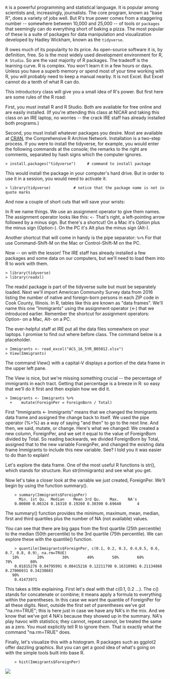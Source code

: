 <code>R</code> is a powerful programming and statistical language. It is popular among scientists and, increasingly, journalists. The core program, known as "base R", does a variety of jobs well. But R's true power comes from a staggering number -- somewhere between 10,000 and 25,000 -- of tools or <code>packages</code> that seemingly can do everything short of baking a pizza. The most popular of these is a suite of packages for data manipulation and visualization developed by Hadley Wickham, known as the <code>tidyverse</code>. 

R owes much of its popularity to its price. As open-source software it is, by definition, free. So is the most widely used development environment for R, <code>R Studio</code>. So are the vast majority of R packages. The tradeoff is the learning curve. R is complex. You won't learn it in a few hours or days. Unless you have a superb memory or spend most of your time working with R, you will probably need to keep a manual nearby. It is not Excel. But Excel cannot do a tenth of what R can do.

This introductory class will give you a small idea of R's power. But first here are some rules of the R road:

First, you must install R and R Studio. Both are available for free online and are easily installed. (If you're attending this class at NICAR and taking this class on an IRE laptop, no worries -- the crack IRE staff has already installed both programs.)

Second, you must install whatever packages you desire. Most are available at [CRAN](cran.r-project.org0), the Comprehensive R Archive Network. Installation is a two-step process. If you were to install the tidyverse, for example, you would enter the following commands at the console; the remarks to the right are comments, separated by hash signs which the computer ignores.

    > install.packages("tidyverse")     # command to install package

This would install the package in your computer's hard drive. But in order to use it in a session, you would need to activate it:

    > library(tidyverse)          # notice that the package name is not in quote marks

And now a couple of short cuts that will save your wrists:

In R we name things. We use an assignment operator to give them names. The assignment operator looks like this: <code><-</code>
That's right, a left-pointing arrow followed by a minus sign. But there's a shortcut! On a Mac it's Option plus the minus sign (Option-). On the PC it's Alt plus the minus sign (Alt-). 

Another shortcut that will come in handy is the pipe separator: <code>%>%</code>  For that use Command-Shift-M on the Mac or Control-Shift-M on the PC.

Now -- on with the lesson! The IRE staff has already installed a few packages and some data on our computers, but we'll need to load them into R to work with them. 

    > library(tidyverse)
    > library(readxl)

The readxl package is part of the tidyverse suite but must be separately loaded. Next we'll import American Community Survey data from 2016 listing the number of native and foreign-born persons in each ZIP code in Cook County, Illinois. In R, tables like this are known as "data frames". We'll name this one "Immigrants" using the assignment operator (<-) that we introduced earlier. Remember the shortcut for assignment operators: Option- on a Mac, Alt- on a PC. 

The ever-helpful staff at IRE put all the data files somewhere on your laptops. I promise to find out where before class. The command below is a placeholder.

    > Immigrants <- read_excel("ACS_16_5YR_B05012.xlsx")
    > View(Immigrants)

The command View() with a capital-V displays a portion of the data frame in the upper left pane. 

The View is nice, but we're missing something crucial -- the percentage of immigrants in each tract. Getting that percentage is a breeze in R: so easy that we'll do it first and then explain how we did it.

    > Immigrants <- Immigrants %>% 
      +    mutate(ForeignPer = ForeignBorn / Total)

First "Immigrants <- Immigrants" means that we changed the Immigrants data frame and assigned the change back to itself. We used the pipe operator (%>%) as a way of saying "and then" to go to the next line. And then, we said, mutate, or change. Here's what we changed: We created a new column, ForeignPer, and we set it equal to the value of ForeignBorn divided by Total. So reading backwards, we divided ForeignBorn by Total, assigned that to the new variable ForeignPer, and changed the existing data frame Immigrants to include this new variable. See? I told you it was easier to do than to explain!

Let's explore the data frame. One of the most useful R functions is str(), which stands for structure. Run str(Immigrants) and see what you get.

Now let's take a closer look at the variable we just created, ForeignPer. We'll begin by using the function summary().

        > summary(Immigrants$ForeignPer)
          Min. 1st Qu.  Median    Mean 3rd Qu.    Max.    NA's 
        0.00000 0.06324 0.16310 0.19260 0.30390 0.69640       4 

The summary() function provides the minimum, maximum, mean, median, first and third quartiles plus the number of NA (not available) values.

You can see that there are big gaps from the first quartile (25th percentile) to the median (50th percentile) to the 3rd quartile (75th percentile). We can explore these with the quantile() function.

        > quantile(Immigrants$ForeignPer, c(0.1, 0.2, 0.3, 0.4,0.5, 0.6, 0.7, 0.8, 0.9), na.rm=TRUE)
       10%        20%        30%        40%        50%        60%        70%        80% 
        0.01815276 0.04795991 0.08415216 0.12211798 0.16310981 0.21134868 0.27006931 0.34238683 
       90% 
        0.41473971 


This takes a little explaining. First let's deal with that c(0.1, 0.2 ...). The c() stands for concatenate or combine; it means apply a formula to everything within the parentheses. In this case we want the quantile of ForeignPer for all these digits. Next, outside the first set of parentheses we've got "na.rm=TRUE"; this is here just in case we have any NA's in the mix. And we know that we've got 4 NA's because they showed up in the summary. NA's play havoc with statistics; they cannot, repeat cannot, be treated the same as a zero. You must explicitly tell R to ignore them. That is exactly what the command "na.rm=TRUE" does.

Finally, let's visualize this with a histogram. R packages such as ggplot2 offer dazzling graphics. But you can get a good idea of what's going on with the simple tools built into base R.

        > hist(Immigrants$ForeignPer)

![](https://github.com/roncampbell/NICAR2018/raw/master/ImmigrantPer.png)
